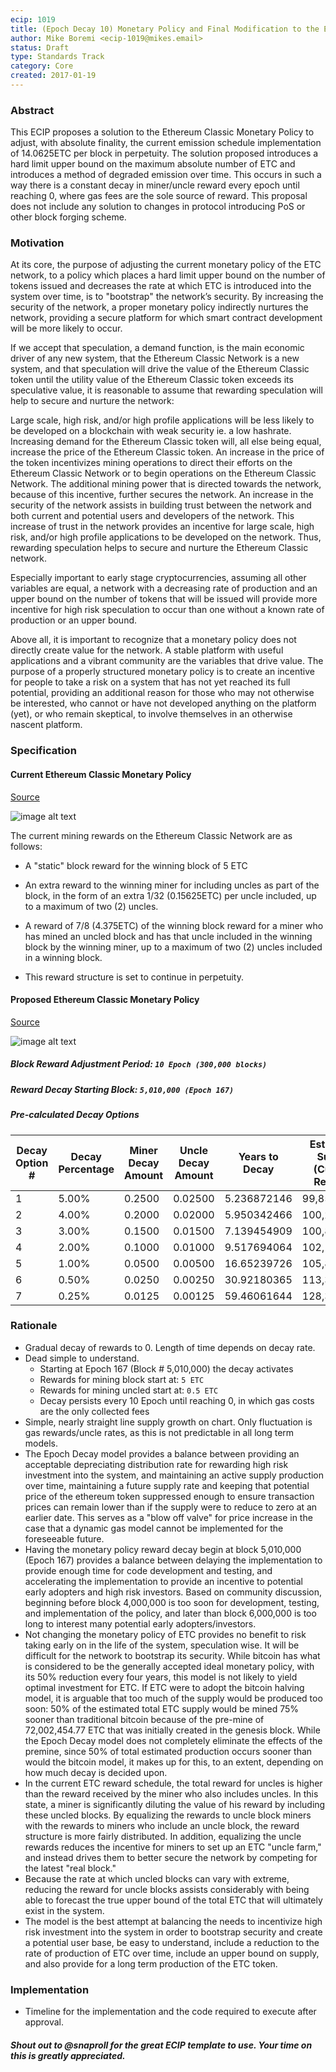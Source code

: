 ```yaml
---
ecip: 1019
title: (Epoch Decay 10) Monetary Policy and Final Modification to the Ethereum Classic Emission Schedule
author: Mike Boremi <ecip-1019@mikes.email>
status: Draft
type: Standards Track
category: Core
created: 2017-01-19
---
```


###  Abstract

This ECIP proposes a solution to the Ethereum Classic Monetary Policy to adjust, with absolute finality, the current emission schedule implementation of 14.0625ETC per block in perpetuity. The solution proposed introduces a hard limit upper bound on the maximum absolute number of ETC and introduces a method of degraded emission over time.  This occurs in such a way there is a constant decay in miner/uncle reward every epoch until reaching 0, where gas fees are the sole source of reward. This proposal does not include any solution to changes in protocol introducing PoS or other block forging scheme.

###  Motivation

At its core, the purpose of adjusting the current monetary policy of the ETC network, to a policy which places a hard limit upper bound on the number of tokens issued and decreases the rate at which ETC is introduced into the system over time, is to "bootstrap" the network’s security. By increasing the security of the network, a proper monetary policy indirectly nurtures the network, providing a secure platform for which smart contract development will be more likely to occur.

If we accept that speculation, a demand function, is the main economic driver of any new system, that the Ethereum Classic Network is a new system, and that speculation will drive the value of the Ethereum Classic token until the utility value of the Ethereum Classic token exceeds its speculative value, it is reasonable to assume that rewarding speculation will help to secure and nurture the network:

Large scale, high risk, and/or high profile applications will be less likely to be developed on a blockchain with weak security ie. a low hashrate. Increasing demand for the Ethereum Classic token will, all else being equal, increase the price of the Ethereum Classic token.  An increase in the price of the token incentivizes mining operations to direct their efforts on the Ethereum Classic Network or to begin operations on the Ethereum Classic Network. The additional mining power that is directed towards the network, because of this incentive, further secures the network. An increase in the security of the network assists in building trust between the network and both current and potential users and developers of the network. This increase of trust in the network provides an incentive for large scale, high risk, and/or high profile applications to be developed on the network. Thus, rewarding speculation helps to secure and nurture the Ethereum Classic network. 

Especially important to early stage cryptocurrencies, assuming all other variables are equal, a network with a decreasing rate of production and an upper bound on the number of tokens that will be issued will provide more incentive for high risk speculation to occur than one without a known rate of production or an upper bound. 

Above all, it is important to recognize that a monetary policy does not directly create value for the network. A stable platform with useful applications and a vibrant community are the variables that drive value. The purpose of a properly structured monetary policy is to create an incentive for people to take a risk on a system that has not yet reached its full potential, providing an additional reason for those who may not otherwise be interested, who cannot or have not developed anything on the platform (yet), or who remain skeptical, to involve themselves in an otherwise nascent platform. 

###  Specification

####  Current Ethereum Classic Monetary Policy

[Source](http://ethdocs.org/en/latest/mining.html)

![image alt text](https://cloud.githubusercontent.com/assets/36461/22116162/e3c0a2f2-de2c-11e6-8ab3-38452b3486bc.png)

The current mining rewards on the Ethereum Classic Network are as follows:

* A "static" block reward for the winning block of 5 ETC

* An extra reward to the winning miner for including uncles as part of the block, in the form of an extra 1/32 (0.15625ETC) per uncle included, up to a maximum of two (2) uncles. 

* A reward of 7/8 (4.375ETC) of the winning block reward for a miner who has mined an uncled block and has that uncle included in the winning block by the winning miner, up to a maximum of two (2) uncles included in a winning block.

* This reward structure is set to continue in perpetuity.

####  Proposed Ethereum Classic Monetary Policy

[Source](https://docs.google.com/spreadsheets/d/1mPPfzLtJ5V7mz2gz5hyqTytJSyoQ3oRyvs7CAIoMnH8/edit#gid=1694393546)

![image alt text](https://cloud.githubusercontent.com/assets/36461/22135058/0cf73242-de89-11e6-945e-c1e2cd2105d2.png)

#####  Block Reward Adjustment Period: `10 Epoch (300,000 blocks)`

#####  Reward Decay Starting Block: `5,010,000 (Epoch 167)`

#####  Pre-calculated Decay Options

|Decay Option #|Decay Percentage|Miner Decay Amount|Uncle Decay Amount|Years to Decay|Estimated Supply (Current Reward)|Block Height Reward Ends|
|--------------|----------------|------------------|------------------|--------------|---------------------------------|------------------------|
|1|5.00%|0.2500|0.02500|5.236872146|99,851,032|11,010,000|
|2|4.00%|0.2000|0.02000|5.950342466|100,226,032|12,510,000|
|3|3.00%|0.1500|0.01500|7.139454909|100,851,532|15,009,990|
|4|2.00%|0.1000|0.01000|9.517694064|102,101,032|20,010,000|
|5|1.00%|0.0500|0.00500|16.65239726|105,851,032|35,010,000|
|6|0.50%|0.0250|0.00250|30.92180365|113,351,032|65,010,000|
|7|0.25%|0.0125|0.00125|59.46061644|128,351,032|125,010,000|

###  Rationale

-  Gradual decay of rewards to 0.  Length of time depends on decay rate. 
-  Dead simple to understand.
   -  Starting at Epoch 167 (Block # 5,010,000) the decay activates
   -  Rewards for mining block start at: `5 ETC`
   -  Rewards for mining uncled start at: `0.5 ETC`
   -  Decay persists every 10 Epoch until reaching 0, in which gas costs are the only collected fees
-  Simple, nearly straight line supply growth on chart.  Only fluctuation is gas rewards/uncle rates, as this is not predictable in all long term models.
-  The Epoch Decay model provides a balance between providing an acceptable depreciating distribution rate for rewarding high risk investment into the system, and maintaining an active supply production over time, maintaining a future supply rate and keeping that potential price of the ethereum token suppressed enough to ensure transaction prices can remain lower than if the supply were to reduce to zero at an earlier date. This serves as a "blow off valve" for price increase in the case that a dynamic gas model cannot be implemented for the foreseeable future. 
-  Having the monetary policy reward decay begin at block 5,010,000 (Epoch 167) provides a balance between delaying the implementation to provide enough time for code development and testing, and accelerating the implementation to provide an incentive to potential early adopters and high risk investors. Based on community discussion, beginning before block 4,000,000 is too soon for development, testing, and implementation of the policy, and later than block 6,000,000 is too long to interest many potential early adopters/investors. 
-  Not changing the monetary policy of ETC provides no benefit to risk taking early on in the life of the system, speculation wise. It will be difficult for the network to bootstrap its security. While bitcoin has what is considered to be the generally accepted ideal monetary policy, with its 50% reduction every four years, this model is not likely to yield optimal investment for ETC. If ETC were to adopt the bitcoin halving model, it is arguable that too much of the supply would be produced too soon: 50% of the estimated total ETC supply would be mined 75% sooner than traditional bitcoin because of the pre-mine of 72,002,454.77 ETC that was initially created in the genesis block. While the Epoch Decay model does not completely eliminate the effects of the premine, since 50% of total estimated production occurs sooner than would the bitcoin model, it makes up for this, to an extent, depending on how much decay is decided upon. 
-  In the current ETC reward schedule, the total reward for uncles is higher than the reward received by the miner who also includes uncles. In this state, a miner is significantly diluting the value of his reward by including these uncled blocks. By equalizing the rewards to uncle block miners with the rewards to miners who include an uncle block, the reward structure is more fairly distributed. In addition, equalizing the uncle rewards reduces the incentive for miners to set up an ETC "uncle farm," and instead drives them to better secure the network by competing for the latest "real block." 
-  Because the rate at which uncled blocks can vary with extreme, reducing the reward for uncle blocks assists considerably with being able to forecast the true upper bound of the total ETC that will ultimately exist in the system. 
-  The model is the best attempt at balancing the needs to incentivize high risk investment into the system in order to bootstrap security and create a potential user base, be easy to understand, include a reduction to the rate of production of ETC over time, include an upper bound on supply, and also provide for a long term production of the ETC token.

###  Implementation

*  Timeline for the implementation and the code required to execute after approval.

#####  Shout out to @snaproll for the great ECIP template to use.  Your time on this is greatly appreciated.

